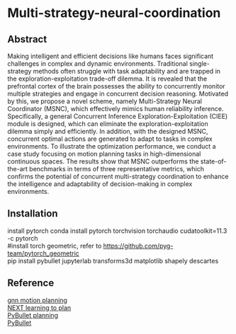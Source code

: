 # Multi-strategy-neural-coordination

## Abstract
Making intelligent and efficient decisions like humans faces significant challenges in complex and dynamic environments. Traditional single-strategy methods often struggle with task adaptability and are trapped in the exploration-exploitation trade-off dilemma. It is revealed that the prefrontal cortex of the brain possesses the ability to concurrently monitor multiple strategies and engage in concurrent decision reasoning. Motivated by this, we propose a novel scheme, namely Multi-Strategy Neural Coordinator (MSNC), which effectively mimics human reliability inference. Specifically, a general Concurrent Inference Exploration-Exploitation (CIEE) module is designed, which can eliminate the exploration-exploitation dilemma simply and efficiently. In addition, with the designed MSNC, concurrent optimal actions are generated to adapt to tasks in complex environments. To illustrate the optimization performance, we conduct a case study focusing on motion planning tasks in high-dimensional continuous spaces. The results show that MSNC outperforms the state-of-the-art benchmarks in terms of three representative metrics, which confirms the potential of concurrent multi-strategy coordination to enhance the intelligence and adaptability of decision-making in complex environments.

## Installation 
install pytorch
conda install pytorch torchvision torchaudio cudatoolkit=11.3 -c pytorch  
#install torch geometric, refer to https://github.com/pyg-team/pytorch_geometric  
pip install pybullet jupyterlab transforms3d matplotlib shapely descartes  

## Reference
[gnn motion planning](https://github.com/rainorangelemon/gnn-motion-planning)  
[NEXT learning to plan](https://github.com/NeurEXT/NEXT-learning-to-plan)   
[PyBullet planning](https://github.com/caelan/pybullet-planning)  
[PyBullet](https://github.com/bulletphysics/bullet3)
